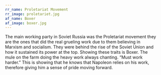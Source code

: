 ```yaml
---
rr_name: Proletariat Movement
rr_image: proletariet.jpg
af_name: Boxer
af_image: boxer.jpg
---
```


The main working party in Soviet Russia was the Proletariat movement they are the ones that did the real grueling work due to them believing in Marxism and socialism. They were behind the rise of the Soviet Union and how it sustained its power at the top. Showing these traits is Boxer. The mule on the farm doing the heavy work always chanting. “Must work harder.” This is showing that he knows that Napoleon relies on his work, therefore giving him a sense of pride moving forward.